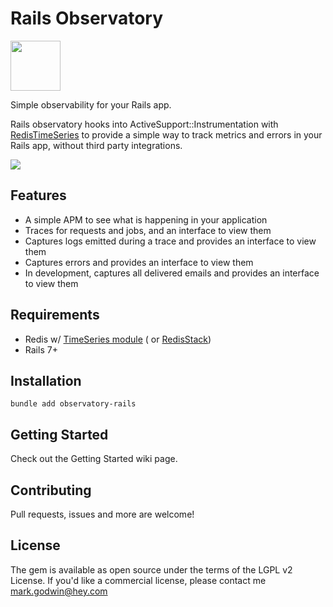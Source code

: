 # Rails Observatory

<img src="https://raw.githubusercontent.com/mgodwin/rails_observatory/main/.github/logo_with_text.svg" height="80">

Simple observability for your Rails app.

Rails observatory hooks into ActiveSupport::Instrumentation
with [RedisTimeSeries](https://redis.io/docs/data-types/timeseries/) to provide
a simple way to track metrics and errors in your Rails app, without third party integrations.

<img src="https://github.com/mgodwin/rails_observatory/blob/main/.github/observatory_trace.png?raw=true">

## Features

- A simple APM to see what is happening in your application
- Traces for requests and jobs, and an interface to view them
- Captures logs emitted during a trace and provides an interface to view them
- Captures errors and provides an interface to view them
- In development, captures all delivered emails and provides an interface to view them

## Requirements

- Redis w/ [TimeSeries module](https://github.com/RedisTimeSeries/RedisTimeSeries) (
  or [RedisStack](https://github.com/redis-stack))
- Rails 7+

## Installation

```shell
bundle add observatory-rails
```

## Getting Started

Check out the Getting Started wiki page.

## Contributing

Pull requests, issues and more are welcome!

## License

The gem is available as open source under the terms of the LGPL v2 License.
If you'd like a commercial license, please contact me mark.godwin@hey.com
